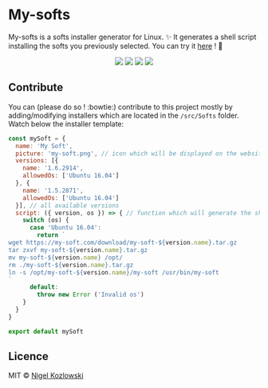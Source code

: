 # My-softs

My-softs is a softs installer generator for Linux. :sparkles:
It generates a shell script installing the softs you previously selected.
You can try it [here](https://kozlown.github.io/my-softs/) ! :running:

<p align="center">
  <a target="_blank" href="https://yarnpkg.com" title="Yarn"><img src="https://img.shields.io/badge/Yarn-100%25-green.svg"></a>
  <a target="_blank" href="https://reactjs.org/" title="Yarn"><img src="https://img.shields.io/badge/React-100%25-green.svg"></a>
  <a target="_blank" href="http://makeapullrequest.com" title="PRs Welcome"><img src="https://img.shields.io/badge/Pull%20Requests-Welcomed-green.svg"></a>
  <a target="_blank" href="https://opensource.org/licenses/MIT" title="License: MIT"><img src="https://img.shields.io/badge/License-MIT-blue.svg"></a>
</p>

## Contribute

You can (please do so ! :bowtie:) contribute to this project mostly by adding/modifying installers
which are located in the `/src/Softs` folder.
Watch below the installer template:

```javascript
const mySoft = {
  name: 'My Soft',
  picture: 'my-soft.png', // icon which will be displayed on the website
  versions: [{
    name: '1.6.2914',
    allowedOs: ['Ubuntu 16.04']
  }, {
    name: '1.5.2871',
    allowedOs: ['Ubuntu 16.04']
  }], // all available versions
  script: ({ version, os }) => { // function which will generate the shell script depending of soft version and os
    switch (os) {
      case 'Ubuntu 16.04':
        return `
wget https://my-soft.com/download/my-soft-${version.name}.tar.gz
tar zxvf my-soft-${version.name}.tar.gz
mv my-soft-${version.name} /opt/
rm ./my-soft-${version.name}.tar.gz
ln -s /opt/my-soft-${version.name}/my-soft /usr/bin/my-soft
`
      default:
        throw new Error ('Invalid os')
    }
  }
}

export default mySoft
```

## Licence

MIT © [Nigel Kozlowski](https://github.com/kozlown)
